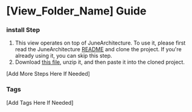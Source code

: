 # [View_Folder_Name] Guide

### install Step

1. This view operates on top of JuneArchitecture. To use it, please first read the
   JuneArchitecture [README](https://github.com/melodysdreamj/JuneArchitecture) and clone the project. If you're already
   using it, you can skip this step.
2. Download [this file](https://june-arch-asset.pages.dev/component/[category]/[View_Folder_Name].zip), unzip it, and
   then paste it into the cloned project.

[Add More Steps Here If Needed]

### Tags
[Add Tags Here If Needed]
